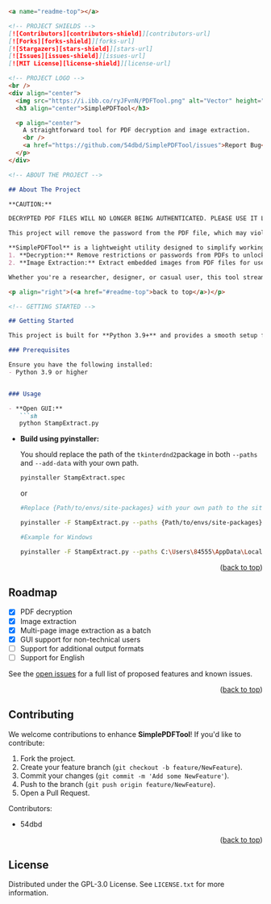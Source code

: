 ```markdown
<a name="readme-top"></a>

<!-- PROJECT SHIELDS -->
[![Contributors][contributors-shield]][contributors-url]
[![Forks][forks-shield]][forks-url]
[![Stargazers][stars-shield]][stars-url]
[![Issues][issues-shield]][issues-url]
[![MIT License][license-shield]][license-url]

<!-- PROJECT LOGO -->
<br />
<div align="center">
  <img src="https://i.ibb.co/ryJFvnN/PDFTool.png" alt="Vector" height="200"/>
  <h3 align="center">SimplePDFTool</h3>

  <p align="center">
    A straightforward tool for PDF decryption and image extraction.
    <br />
    <a href="https://github.com/54dbd/SimplePDFTool/issues">Report Bug</a>
  </p>
</div>

<!-- ABOUT THE PROJECT -->

## About The Project

**CAUTION:** 

DECRYPTED PDF FILES WILL NO LONGER BEING AUTHENTICATED. PLEASE USE IT LEGALLY.

This project will remove the password from the PDF file, which may violate the copyright law. Please use it legally.

**SimplePDFTool** is a lightweight utility designed to simplify working with PDFs by focusing on two key features:
1. **Decryption:** Remove restrictions or passwords from PDFs to unlock their full potential.
2. **Image Extraction:** Extract embedded images from PDF files for use in other applications or analysis.

Whether you're a researcher, designer, or casual user, this tool streamlines common PDF workflows.

<p align="right">(<a href="#readme-top">back to top</a>)</p>

<!-- GETTING STARTED -->

## Getting Started

This project is built for **Python 3.9+** and provides a smooth setup for anyone familiar with Python.

### Prerequisites

Ensure you have the following installed:
- Python 3.9 or higher


### Usage

- **Open GUI:**
   ```sh
   python StampExtract.py
   ```
   
   
- **Build using pyinstaller:**

    You should replace the path of the `tkinterdnd2`package in both `--paths` and `--add-data` with your own path.

   ```sh
   pyinstaller StampExtract.spec
   ```

   or 

    ```sh
    #Replace {Path/to/envs/site-packages} with your own path to the site-packages folder of your Python environment.

    pyinstaller -F StampExtract.py --paths {Path/to/envs/site-packages} --add-data "{Path/to/tkinterdnd2};tkinterdnd2" --hidden-import=tkinterdnd2 --clean --windowed

    #Example for Windows

    pyinstaller -F StampExtract.py --paths C:\Users\84555\AppData\Local\anaconda3\envs\pyinstaller\Lib\site-packages --add-data "C:\Users\84555\AppData\Local\anaconda3\envs\pyinstaller\Lib\site-packages\tkinterdnd2;tkinterdnd2" --hidden-import=tkinterdnd2 --clean --windowed
    ```

<p align="right">(<a href="#readme-top">back to top</a>)</p>

<!-- ROADMAP -->

## Roadmap

- [x] PDF decryption
- [x] Image extraction
- [x] Multi-page image extraction as a batch
- [x] GUI support for non-technical users
- [ ] Support for additional output formats
- [ ] Support for English

See the [open issues](https://github.com/54dbd/SimplePDFTool/issues) for a full list of proposed features and known issues.

<p align="right">(<a href="#readme-top">back to top</a>)</p>

<!-- CONTRIBUTING -->

## Contributing

We welcome contributions to enhance **SimplePDFTool**! If you'd like to contribute:
1. Fork the project.
2. Create your feature branch (`git checkout -b feature/NewFeature`).
3. Commit your changes (`git commit -m 'Add some NewFeature'`).
4. Push to the branch (`git push origin feature/NewFeature`).
5. Open a Pull Request.

Contributors:
- 54dbd

<p align="right">(<a href="#readme-top">back to top</a>)</p>

<!-- LICENSE -->

## License

Distributed under the GPL-3.0 License. See `LICENSE.txt` for more information.


[contributors-shield]: https://img.shields.io/github/contributors/54dbd/Bibtex-to-gbt7714.svg?style=for-the-badge

[contributors-url]: https://github.com/54dbd/Bibtex-to-gbt7714/graphs/contributors

[forks-shield]: https://img.shields.io/github/forks/54dbd/Bibtex-to-gbt7714.svg?style=for-the-badge

[forks-url]: https://github.com/54dbd/Bibtex-to-gbt7714/network/members

[stars-shield]: https://img.shields.io/github/stars/54dbd/Bibtex-to-gbt7714.svg?style=for-the-badge

[stars-url]: https://github.com/54dbd/Bibtex-to-gbt7714/stargazers

[issues-shield]: https://img.shields.io/github/issues/54dbd/Bibtex-to-gbt7714.svg?style=for-the-badge

[issues-url]: https://github.com/54dbd/Bibtex-to-gbt7714/issues

[license-shield]: https://img.shields.io/github/license/54dbd/Bibtex-to-gbt7714.svg?style=for-the-badge

[license-url]: https://github.com/54dbd/Bibtex-to-gbt7714/blob/master/LICENSE.txt

[patreon-shield]: https://img.shields.io/badge/-patreon-black.svg?style=for-the-badge&logo=patreon&colorB=555

[patreon-url]: https://patreon.com/ross376